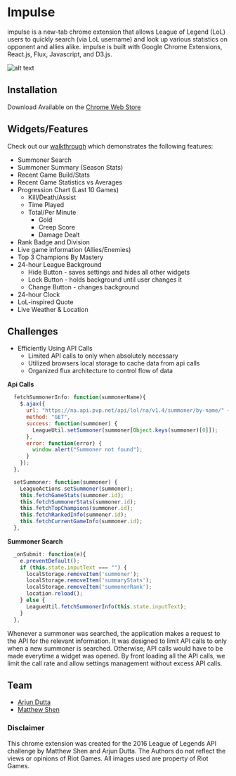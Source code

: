 # Impulse
impulse is a new-tab chrome extension that allows League of Legend (LoL) users to quickly search (via LoL username) and look up various statistics on opponent and allies alike. impulse is built with Google Chrome Extensions, React.js, Flux, Javascript, and D3.js. 

![alt text][logo]

[logo]: http://res.cloudinary.com/dzyfczxnr/image/upload/v1462828236/Impulse/Screen_Shot_2016-05-09_at_2.04.01_PM.png "Default Impulse"

## Installation
Download Available on the [Chrome Web Store](https://google.com/)

## Widgets/Features
Check out our [walkthrough](https://google.com/) which demonstrates the following features:
* Summoner Search
* Summoner Summary (Season Stats)
* Recent Game Build/Stats
* Recent Game Statistics vs Averages
* Progression Chart (Last 10 Games)
  * Kill/Death/Assist 
  * Time Played
  * Total/Per Minute
    * Gold
    * Creep Score
    * Damage Dealt
* Rank Badge and Division
* Live game information (Allies/Enemies)
* Top 3 Champions By Mastery 
* 24-hour League Background
  * Hide Button - saves settings and hides all other widgets
  * Lock Button - holds background until user changes it 
  * Change Button - changes background 
* 24-hour Clock 
* LoL-inspired Quote
* Live Weather & Location 

## Challenges
* Efficiently Using API Calls
  * Limited API calls to only when absolutely necessary
  * Utilized browsers local storage to cache data from api calls
  * Organized flux architecture to control flow of data

**Api Calls**
```javascript
  fetchSummonerInfo: function(summonerName){
    $.ajax({
      url: "https://na.api.pvp.net/api/lol/na/v1.4/summoner/by-name/" + summonerName + "?api_key=" + key.league,
      method: "GET",
      success: function(summoner) {
        LeagueUtil.setSummoner(summoner[Object.keys(summoner)[0]]);
      },
      error: function(error) {
        window.alert("Summoner not found");
      }
    });
  },

  setSummoner: function(summoner) {
    LeagueActions.setSummoner(summoner);
    this.fetchGameStats(summoner.id);
    this.fetchSummonerStats(summoner.id);
    this.fetchTopChampions(summoner.id);
    this.fetchRankedInfo(summoner.id);
    this.fetchCurrentGameInfo(summoner.id);
  },
```

**Summoner Search**
```javascript 
  _onSubmit: function(e){
    e.preventDefault();
    if (this.state.inputText === "") {
      localStorage.removeItem('summoner');
      localStorage.removeItem('summaryStats');
      localStorage.removeItem('summonerRank');
      location.reload();
    } else {
      LeagueUtil.fetchSummonerInfo(this.state.inputText);
    }
  },
```

Whenever a summoner was searched, the application makes a request to the API for the relevant information. It was designed to limit API calls to only when a new summoner is searched. Otherwise, API calls would have to be made everytime a widget was opened. By front loading all the API calls, we limit the call rate and allow settings management without excess API calls.


## Team
* [Arjun Dutta](https://github.com/adutta91)
* [Matthew Shen](https://github.com/mattyshen)

### Disclaimer
This chrome extension was created for the 2016 League of Legends API challenge by Matthew Shen and Arjun Dutta. The Authors do not reflect the views or opinions of Riot Games. All images used are property of Riot Games.
